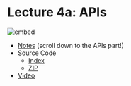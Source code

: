 # Lecture 4a: APIs

![embed](https://player.vimeo.com/video/393269477)

- [Notes](https://cs50.harvard.edu/web/notes/4/) (scroll down to the APIs part!)
- Source Code
    - [Index](https://cdn.cs50.net/web/2018/spring/lectures/4/src4/)
    - [ZIP](https://cdn.cs50.net/web/2018/spring/lectures/4/src1.zip)
- [Video](https://video.cs50.net/web/2018/spring/lectures/4)
